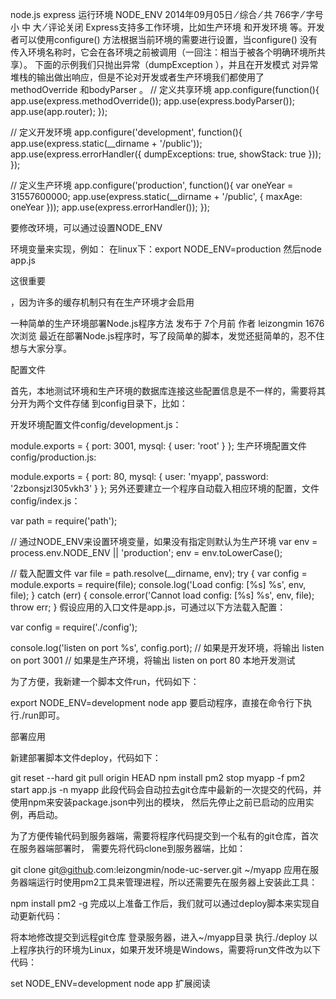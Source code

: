 node.js express 运行环境 NODE_ENV
2014年09月05日 ⁄ 综合 ⁄ 共 766字	⁄ 字号 小 中 大 ⁄ 评论关闭
Express支持多工作环境，比如生产环境 和开发环境 等。开发者可以使用configure() 方法根据当前环境的需要进行设置，当configure() 没有传入环境名称时，它会在各环境之前被调用（一回注：相当于被各个明确环境所共享）。
下面的示例我们只抛出异常（dumpException ），并且在开发模式 对异常堆栈的输出做出响应，但是不论对开发或者生产环境我们都使用了methodOverride 和bodyParser 。
// 定义共享环境
app.configure(function(){
    app.use(express.methodOverride());
    app.use(express.bodyParser());
    app.use(app.router);
});

// 定义开发环境
app.configure('development', function(){
    app.use(express.static(__dirname + '/public'));
    app.use(express.errorHandler({ dumpExceptions: true, showStack: true }));
});

// 定义生产环境
app.configure('production', function(){
    var oneYear = 31557600000;
    app.use(express.static(__dirname + '/public', { maxAge: oneYear }));
    app.use(express.errorHandler());
});





要修改环境，可以通过设置NODE_ENV

环境变量来实现，例如：
在linux下：export NODE_ENV=production
然后node app.js



这很重要

，因为许多的缓存机制只有在生产环境才会启用



一种简单的生产环境部署Node.js程序方法
 发布于 7个月前  作者 leizongmin  1676 次浏览
最近在部署Node.js程序时，写了段简单的脚本，发觉还挺简单的，忍不住想与大家分享。

配置文件

首先，本地测试环境和生产环境的数据库连接这些配置信息是不一样的，需要将其分开为两个文件存储
到config目录下，比如：

开发环境配置文件config/development.js：

module.exports = {
  port:  3001,
  mysql: {
    user: 'root'
  }
};
生产环境配置文件config/production.js:

module.exports = {
  port: 80,
  mysql: {
    user: 'myapp',
    password: '2zbonsjzl305vkh3'
  }
};
另外还要建立一个程序自动载入相应环境的配置，文件config/index.js：

var path = require('path');

// 通过NODE_ENV来设置环境变量，如果没有指定则默认为生产环境
var env = process.env.NODE_ENV || 'production';
env = env.toLowerCase();

// 载入配置文件
var file = path.resolve(__dirname, env);
try {
  var config = module.exports = require(file);
  console.log('Load config: [%s] %s', env, file);
} catch (err) {
  console.error('Cannot load config: [%s] %s', env, file);
  throw err;
}
假设应用的入口文件是app.js，可通过以下方法载入配置：

var config = require('./config');

console.log('listen on port %s', config.port);
// 如果是开发环境，将输出 listen on port 3001
// 如果是生产环境，将输出 listen on port 80
本地开发测试

为了方便，我新建一个脚本文件run，代码如下：

export NODE_ENV=development
node app
要启动程序，直接在命令行下执行./run即可。

部署应用

新建部署脚本文件deploy，代码如下：

git reset --hard
git pull origin HEAD
npm install
pm2 stop myapp -f
pm2 start app.js -n myapp
此段代码会自动拉去git仓库中最新的一次提交的代码，并使用npm来安装package.json中列出的模块，
然后先停止之前已启动的应用实例，再启动。

为了方便传输代码到服务器端，需要将程序代码提交到一个私有的git仓库，首次在服务器端部署时，
需要先将代码clone到服务器端，比如：

git clone git[@github](/user/github).com:leizongmin/node-uc-server.git ~/myapp
应用在服务器端运行时使用pm2工具来管理进程，所以还需要先在服务器上安装此工具：

npm install pm2 -g
完成以上准备工作后，我们就可以通过deploy脚本来实现自动更新代码：

将本地修改提交到远程git仓库
登录服务器，进入~/myapp目录
执行./deploy
以上程序执行的环境为Linux，如果开发环境是Windows，需要将run文件改为以下代码：

set NODE_ENV=development
node app
扩展阅读